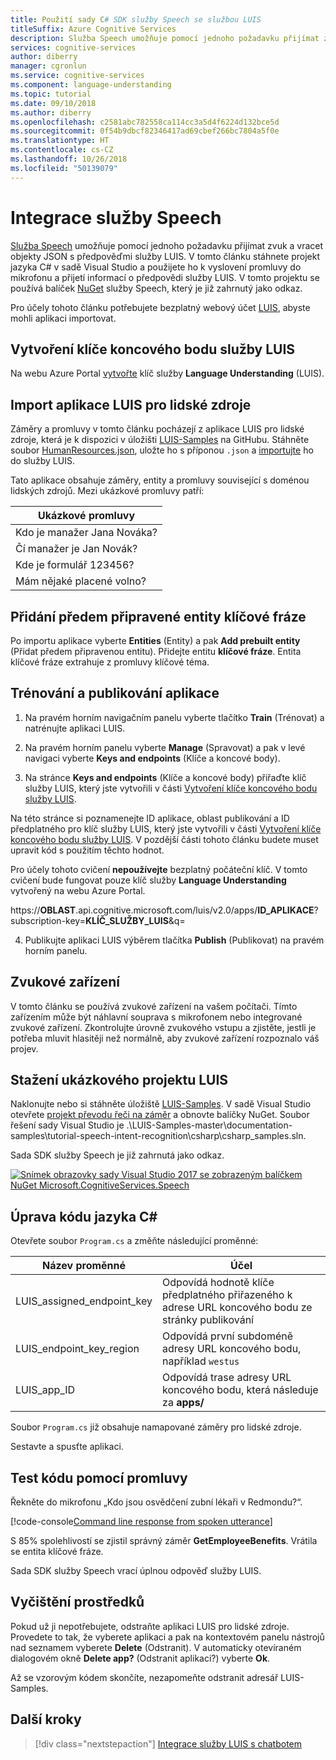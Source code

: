 ```yaml
---
title: Použití sady C# SDK služby Speech se službou LUIS
titleSuffix: Azure Cognitive Services
description: Služba Speech umožňuje pomocí jednoho požadavku přijímat zvuk a vracet objekty JSON s předpověďmi služby LUIS. V tomto článku stáhnete projekt jazyka C# v sadě Visual Studio a použijete ho k vyslovení promluvy do mikrofonu a přijetí informací o předpovědi služby LUIS. V tomto projektu se používá balíček NuGet služby Speech, který je již zahrnutý jako odkaz.
services: cognitive-services
author: diberry
manager: cgronlun
ms.service: cognitive-services
ms.component: language-understanding
ms.topic: tutorial
ms.date: 09/10/2018
ms.author: diberry
ms.openlocfilehash: c2581abc782558ca114cc3a5d4f6224d132bce5d
ms.sourcegitcommit: 0f54b9dbcf82346417ad69cbef266bc7804a5f0e
ms.translationtype: HT
ms.contentlocale: cs-CZ
ms.lasthandoff: 10/26/2018
ms.locfileid: "50139079"
---
```

# <a name="integrate-speech-service"></a>Integrace služby Speech
[Služba Speech](https://docs.microsoft.com/azure/cognitive-services/Speech-Service/) umožňuje pomocí jednoho požadavku přijímat zvuk a vracet objekty JSON s předpověďmi služby LUIS. V tomto článku stáhnete projekt jazyka C# v sadě Visual Studio a použijete ho k vyslovení promluvy do mikrofonu a přijetí informací o předpovědi služby LUIS. V tomto projektu se používá balíček [NuGet](https://www.nuget.org/packages/Microsoft.CognitiveServices.Speech/) služby Speech, který je již zahrnutý jako odkaz. 

Pro účely tohoto článku potřebujete bezplatný webový účet [LUIS][LUIS], abyste mohli aplikaci importovat.

## <a name="create-luis-endpoint-key"></a>Vytvoření klíče koncového bodu služby LUIS
Na webu Azure Portal [vytvořte](luis-how-to-azure-subscription.md#create-luis-endpoint-key) klíč služby **Language Understanding** (LUIS). 

## <a name="import-human-resources-luis-app"></a>Import aplikace LUIS pro lidské zdroje
Záměry a promluvy v tomto článku pocházejí z aplikace LUIS pro lidské zdroje, která je k dispozici v úložišti [LUIS-Samples](https://github.com/Microsoft/LUIS-Samples) na GitHubu. Stáhněte soubor [HumanResources.json](https://github.com/Microsoft/LUIS-Samples/blob/master/documentation-samples/tutorials/HumanResources.json), uložte ho s příponou `.json` a [importujte](luis-how-to-start-new-app.md#import-new-app) ho do služby LUIS. 

Tato aplikace obsahuje záměry, entity a promluvy související s doménou lidských zdrojů. Mezi ukázkové promluvy patří:

|Ukázkové promluvy|
|--|
|Kdo je manažer Jana Nováka?|
|Čí manažer je Jan Novák?|
|Kde je formulář 123456?|
|Mám nějaké placené volno?|


## <a name="add-keyphrase-prebuilt-entity"></a>Přidání předem připravené entity klíčové fráze
Po importu aplikace vyberte **Entities** (Entity) a pak **Add prebuilt entity** (Přidat předem připravenou entitu). Přidejte entitu **klíčové fráze**. Entita klíčové fráze extrahuje z promluvy klíčové téma.

## <a name="train-and-publish-the-app"></a>Trénování a publikování aplikace
1. Na pravém horním navigačním panelu vyberte tlačítko **Train** (Trénovat) a natrénujte aplikaci LUIS.

2. Na pravém horním panelu vyberte **Manage** (Spravovat) a pak v levé navigaci vyberte **Keys and endpoints** (Klíče a koncové body). 

3. Na stránce **Keys and endpoints** (Klíče a koncové body) přiřaďte klíč služby LUIS, který jste vytvořili v části [Vytvoření klíče koncového bodu služby LUIS](#create-luis-endpoint-key).

  Na této stránce si poznamenejte ID aplikace, oblast publikování a ID předplatného pro klíč služby LUIS, který jste vytvořili v části [Vytvoření klíče koncového bodu služby LUIS](#create-luis-endpoint-key). V pozdější části tohoto článku budete muset upravit kód s použitím těchto hodnot. 
  
  Pro účely tohoto cvičení **nepoužívejte** bezplatný počáteční klíč. V tomto cvičení bude fungovat pouze klíč služby **Language Understanding** vytvořený na webu Azure Portal. 

  https://**OBLAST**.api.cognitive.microsoft.com/luis/v2.0/apps/**ID_APLIKACE**?subscription-key=**KLÍČ_SLUŽBY_LUIS**&q=


4. Publikujte aplikaci LUIS výběrem tlačítka **Publish** (Publikovat) na pravém horním panelu. 

## <a name="audio-device"></a>Zvukové zařízení
V tomto článku se používá zvukové zařízení na vašem počítači. Tímto zařízením může být náhlavní souprava s mikrofonem nebo integrované zvukové zařízení. Zkontrolujte úrovně zvukového vstupu a zjistěte, jestli je potřeba mluvit hlasitěji než normálně, aby zvukové zařízení rozpoznalo váš projev. 

## <a name="download-the-luis-sample-project"></a>Stažení ukázkového projektu LUIS
 Naklonujte nebo si stáhněte úložiště [LUIS-Samples](https://github.com/Microsoft/LUIS-Samples). V sadě Visual Studio otevřete [projekt převodu řeči na záměr](https://github.com/Microsoft/LUIS-Samples/tree/master/documentation-samples/tutorial-speech-intent-recognition) a obnovte balíčky NuGet. Soubor řešení sady Visual Studio je .\LUIS-Samples-master\documentation-samples\tutorial-speech-intent-recognition\csharp\csharp_samples.sln.

Sada SDK služby Speech je již zahrnutá jako odkaz. 

[![](./media/luis-tutorial-speech-to-intent/nuget-package.png "Snímek obrazovky sady Visual Studio 2017 se zobrazeným balíčkem NuGet Microsoft.CognitiveServices.Speech")](./media/luis-tutorial-speech-to-intent/nuget-package.png#lightbox)

## <a name="modify-the-c-code"></a>Úprava kódu jazyka C#
Otevřete soubor `Program.cs` a změňte následující proměnné:

|Název proměnné|Účel|
|--|--|
|LUIS_assigned_endpoint_key|Odpovídá hodnotě klíče předplatného přiřazeného k adrese URL koncového bodu ze stránky publikování|
|LUIS_endpoint_key_region|Odpovídá první subdoméně adresy URL koncového bodu, například `westus`|
|LUIS_app_ID|Odpovídá trase adresy URL koncového bodu, která následuje za **apps/**|

Soubor `Program.cs` již obsahuje namapované záměry pro lidské zdroje.

Sestavte a spusťte aplikaci. 

## <a name="test-code-with-utterance"></a>Test kódu pomocí promluvy
Řekněte do mikrofonu „Kdo jsou osvědčení zubní lékaři v Redmondu?“.

[!code-console[Command line response from spoken utterance](~/samples-luis/documentation-samples/tutorial-speech-intent-recognition/console-output.txt "Command line response from spoken utterance")]

S 85% spolehlivostí se zjistil správný záměr **GetEmployeeBenefits**. Vrátila se entita klíčové fráze. 

Sada SDK služby Speech vrací úplnou odpověď služby LUIS. 

## <a name="clean-up-resources"></a>Vyčištění prostředků
Pokud už ji nepotřebujete, odstraňte aplikaci LUIS pro lidské zdroje. Provedete to tak, že vyberete aplikaci a pak na kontextovém panelu nástrojů nad seznamem vyberete **Delete** (Odstranit). V automaticky otevíraném dialogovém okně **Delete app?** (Odstranit aplikaci?) vyberte **Ok**.

Až se vzorovým kódem skončíte, nezapomeňte odstranit adresář LUIS-Samples.

## <a name="next-steps"></a>Další kroky

> [!div class="nextstepaction"]
> [Integrace služby LUIS s chatbotem](luis-csharp-tutorial-build-bot-framework-sample.md)

[LUIS]: https://docs.microsoft.com/azure/cognitive-services/luis/luis-reference-regions#luis-website